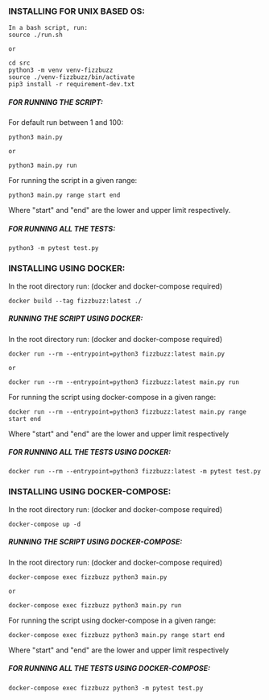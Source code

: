 ### INSTALLING FOR UNIX BASED OS:
    In a bash script, run:
    source ./run.sh
    
    or
    
    cd src
    python3 -m venv venv-fizzbuzz
    source ./venv-fizzbuzz/bin/activate
    pip3 install -r requirement-dev.txt

##### FOR RUNNING THE SCRIPT:
For default run between 1 and 100:

    python3 main.py
    
    or
    
    python3 main.py run

For running the script in a given range:

    python3 main.py range start end
    
Where "start" and "end" are the lower and upper limit respectively.

##### FOR RUNNING ALL THE TESTS:
    python3 -m pytest test.py

### INSTALLING USING DOCKER:
In the root directory run: (docker and docker-compose required)

    docker build --tag fizzbuzz:latest ./    
   
##### RUNNING THE SCRIPT USING DOCKER:
In the root directory run: (docker and docker-compose required)

    docker run --rm --entrypoint=python3 fizzbuzz:latest main.py
    
    or
    
    docker run --rm --entrypoint=python3 fizzbuzz:latest main.py run    
    
For running the script using docker-compose in a given range:

    docker run --rm --entrypoint=python3 fizzbuzz:latest main.py range start end
    
Where "start" and "end" are the lower and upper limit respectively

##### FOR RUNNING ALL THE TESTS USING DOCKER:
    docker run --rm --entrypoint=python3 fizzbuzz:latest -m pytest test.py
    
### INSTALLING USING DOCKER-COMPOSE:
In the root directory run: (docker and docker-compose required)

    docker-compose up -d    
   
##### RUNNING THE SCRIPT USING DOCKER-COMPOSE:
In the root directory run: (docker and docker-compose required)

    docker-compose exec fizzbuzz python3 main.py
    
    or
    
    docker-compose exec fizzbuzz python3 main.py run    
    
For running the script using docker-compose in a given range:

    docker-compose exec fizzbuzz python3 main.py range start end
    
Where "start" and "end" are the lower and upper limit respectively

##### FOR RUNNING ALL THE TESTS USING DOCKER-COMPOSE:
    docker-compose exec fizzbuzz python3 -m pytest test.py
